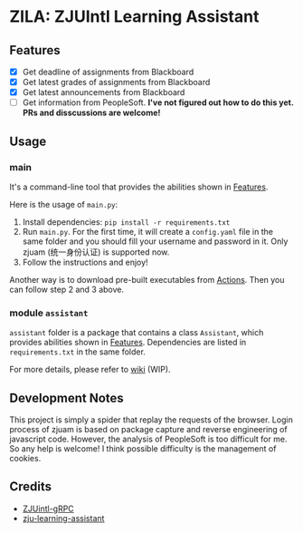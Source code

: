 # ZILA: ZJUIntl Learning Assistant

## Features

- [x] Get deadline of assignments from Blackboard
- [x] Get latest grades of assignments from Blackboard
- [x] Get latest announcements from Blackboard
- [ ] Get information from PeopleSoft. **I've not figured out how to do this yet. PRs and disscussions are welcome!**

## Usage

### main

It's a command-line tool that provides the abilities shown in [Features](#features).

Here is the usage of `main.py`:

1. Install dependencies: `pip install -r requirements.txt`
2. Run `main.py`. For the first time, it will create a `config.yaml` file in the same folder and you should fill your username and password in it. Only zjuam (统一身份认证) is supported now.
3. Follow the instructions and enjoy!

Another way is to download pre-built executables from [Actions](https://github.com/ZJUIntl-share/zjuintl-learning-assistant/actions). Then you can follow step 2 and 3 above.

### module `assistant`

`assistant` folder is a package that contains a class `Assistant`, which provides abilities shown in [Features](#features). Dependencies are listed in `requirements.txt` in the same folder.

For more details, please refer to [wiki](https://github.com/ZJUIntl-share/zjuintl-learning-assistant/wiki) (WIP).

## Development Notes

This project is simply a spider that replay the requests of the browser. Login process of zjuam is based on package capture and reverse engineering of javascript code. However, the analysis of PeopleSoft is too difficult for me. So any help is welcome! I think possible difficulty is the management of cookies.

## Credits

- [ZJUintl-gRPC](https://github.com/QSCTech/ZJUintl-gRPC)
- [zju-learning-assistant](https://github.com/PeiPei233/zju-learning-assistant)
